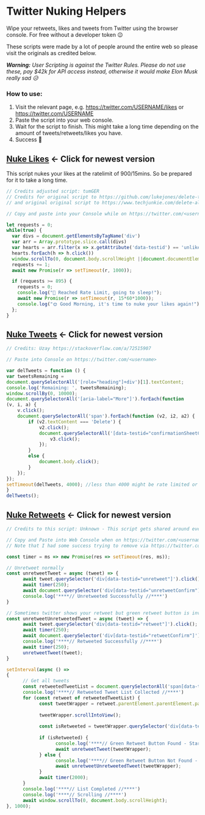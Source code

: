 # Twitter Nuking Helpers
Wipe your retweets, likes and tweets from Twitter using the browser console. For free without a developer token 😉

These scripts were made by a lot of people around the entire web so please visit the originals as credited below.

***Warning:** User Scripting is against the Twitter Rules.
Please do not use these, pay $42k for API access instead, otherwise it would make Elon Musk really sad 😥*

### How to use:

1. Visit the relevant page, e.g. https://twitter.com/USERNAME/likes or https://twitter.com/USERNAME
1. Paste the script into your web console.
1. Wait for the script to finish. This might take a long time depending on the amount of tweets/retweets/likes you have.
1. Success 🎉


## [Nuke Likes](./NukeLikes.js) <- Click for newest version
This script nukes your likes at the ratelimit of 900/15mins. So be prepared for it to take a long time.

```js
// Credits adjusted script: tumGER
// Credits for original script to https://github.com/lukejones/delete-twitter-likes 
// and original original script to https://www.techjunkie.com/delete-all-twitter-likes/#comment-47485

// Copy and paste into your Console while on https://twitter.com/<username>/likes

let requests = 0;
while(true) {
  var divs = document.getElementsByTagName('div')
  var arr = Array.prototype.slice.call(divs)
  var hearts = arr.filter(x => x.getAttribute('data-testid') == 'unlike')
  hearts.forEach(h => h.click())
  window.scrollTo(0, document.body.scrollHeight ||document.documentElement.scrollHeight);
  requests += 1;
  await new Promise(r => setTimeout(r, 1000));

  if (requests >= 895) {
    requests = 0;
    console.log("🛌 Reached Rate Limit, going to sleep!");
    await new Promise(r => setTimeout(r, 15*60*1000));
    console.log("🌞 Good Morning, it's time to nuke your likes again!");
  };
}
```

## [Nuke Tweets](./NukeTweets.js) <- Click for newest version

```js
// Credits: Uzay https://stackoverflow.com/a/72515907

// Paste into Console on https://twitter.com/<username>

var delTweets = function () {
var tweetsRemaining = 
document.querySelectorAll('[role="heading"]+div')[1].textContent;
console.log('Remaining: ', tweetsRemaining);
window.scrollBy(0, 10000);
document.querySelectorAll('[aria-label="More"]').forEach(function 
(v, i, a) {
    v.click();
    document.querySelectorAll('span').forEach(function (v2, i2, a2) {
        if (v2.textContent === 'Delete') {
            v2.click();
            document.querySelectorAll('[data-testid="confirmationSheetConfirm"]').forEach(function (v3, i3, a3) {
                v3.click();
            });
        }
        else {
            document.body.click();
        }
    });
});
setTimeout(delTweets, 4000); //less than 4000 might be rate limited or account suspended. increase timeout if any suspend or rate limit happens
}
delTweets();
```

## [Nuke Retweets](./NukeRetweets.js) <- Click for newest version

```js
// Credits to this script: Unknown - This script gets shared around everywhere with absolutely zero credit to the original author

// Copy and Paste into Web Console when on https://twitter.com/<username>
// Note that I had some success trying to remove via https://twitter.com/<username>/with_replies but some threads can break the script

const timer = ms => new Promise(res => setTimeout(res, ms));

// Unretweet normally
const unretweetTweet = async (tweet) => {
      await tweet.querySelector('div[data-testid="unretweet"]').click();
      await timer(250);
      await document.querySelector('div[data-testid="unretweetConfirm"]').click();
      console.log('****// Unretweeted Successfully //****')
}

// Sometimes twitter shows your retweet but green retweet button is invisible and therefore you need to retweet again for make unreweet. This function is for that.
const unretweetUnretweetedTweet = async (tweet) => {
      await tweet.querySelector('div[data-testid="retweet"]').click();
      await timer(250);
      await document.querySelector('div[data-testid="retweetConfirm"]').click();
      console.log('****// Retweeted Successfully //****')
      await timer(250);
      unretweetTweet(tweet);
}

setInterval(async () =>
{
      // Get all tweets
      const retweetedTweetList = document.querySelectorAll('span[data-testid="socialContext"]');
      console.log('****// Retweeted Tweet List Collected //****')
      for (const retweet of retweetedTweetList) {
            const tweetWrapper = retweet.parentElement.parentElement.parentElement.parentElement.parentElement.parentElement.parentElement.parentElement.parentElement.parentElement.parentElement.parentElement.parentElement.parentElement.parentElement.parentElement.parentElement;
            
            tweetWrapper.scrollIntoView();
            
            const isRetweeted = tweetWrapper.querySelector('div[data-testid="unretweet"]');
        
            if (isRetweeted) {
                  console.log('****// Green Retweet Button Found - Starting "unretweetTweet" process //****')
                  await unretweetTweet(tweetWrapper);
            } else {
                  console.log('****// Green Retweet Button Not Found - Starting "unretweetUnretweetedTweet" process //****')
                  await unretweetUnretweetedTweet(tweetWrapper);
            }
            await timer(2000);
      }
      console.log('****// List Completed //****')
      console.log('****// Scrolling //****')
      await window.scrollTo(0, document.body.scrollHeight);
}, 1000);
```
